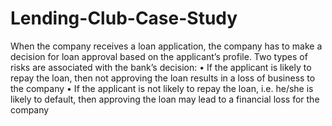 # Lending-Club-Case-Study
When the company receives a loan application, the company has to make a decision for loan approval based on the applicant’s profile. Two types of risks are associated with the bank’s decision: • If the applicant is likely to repay the loan, then not approving the loan results in a loss of business to the company • If the applicant is not likely to repay the loan, i.e. he/she is likely to default, then approving the loan may lead to a financial loss for the company
